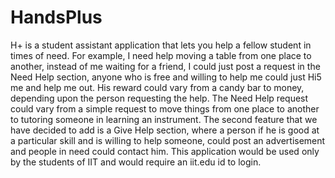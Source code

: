 # HandsPlus
H+ is a student assistant application that lets you help a fellow student in times of need. For example, I need help moving a table from one place to another, instead of me waiting for a friend, I could just post a request in the Need Help section, anyone who is free and willing to help me could just Hi5 me and help me out. His reward could vary from a candy bar to money, depending upon the person requesting the help. The Need Help request could vary from a simple request to move things from one place to another to tutoring someone in learning an instrument. The second feature that we have decided to add is a Give Help section, where a person if he is good at a particular skill and is willing to help someone, could post an advertisement and people in need could contact him. This application would be used only by the students of IIT and would require an iit.edu id to login.

